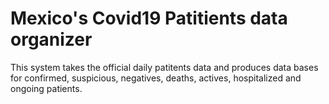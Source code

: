 # Mexico's Covid19 Patitients data organizer
 This system takes the official daily patitents data and produces data bases for confirmed, suspicious, negatives, deaths, actives, hospitalized and ongoing patients.
